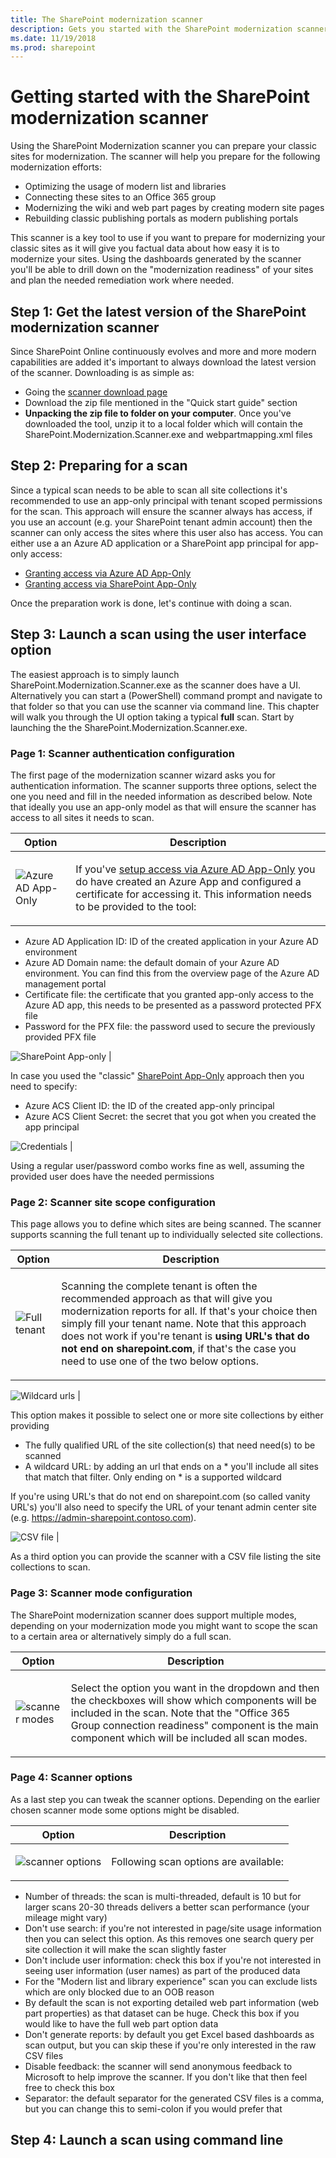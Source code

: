 ```yaml
---
title: The SharePoint modernization scanner
description: Gets you started with the SharePoint modernization scanner
ms.date: 11/19/2018
ms.prod: sharepoint
---
```


# Getting started with the SharePoint modernization scanner

Using the SharePoint Modernization scanner you can prepare your classic sites for modernization. The scanner will help you prepare for the following modernization efforts:

- Optimizing the usage of modern list and libraries
- Connecting these sites to an Office 365 group
- Modernizing the wiki and web part pages by creating modern site pages
- Rebuilding classic publishing portals as modern publishing portals

This scanner is a key tool to use if you want to prepare for modernizing your classic sites as it will give you factual data about how easy it is to modernize your sites. Using the dashboards generated by the scanner you'll be able to drill down on the "modernization readiness" of your sites and plan the needed remediation work where needed.

## Step 1: Get the latest version of the SharePoint modernization scanner

Since SharePoint Online continuously evolves and more and more modern capabilities are added it's important to always download the latest version of the scanner. Downloading is as simple as:

- Going the [scanner download page](https://aka.ms/sppnp-modernizationscanner)
- Download the zip file mentioned in the "Quick start guide" section
- **Unpacking the zip file to folder on your computer**. Once you've downloaded the tool, unzip it to a local folder which will contain the SharePoint.Modernization.Scanner.exe and webpartmapping.xml files

## Step 2: Preparing for a scan

Since a typical scan needs to be able to scan all site collections it's recommended to use an app-only principal with tenant scoped permissions for the scan. This approach will ensure the scanner always has access, if you use an account (e.g. your SharePoint tenant admin account) then the scanner can only access the sites where this user also has access. You can either use a an Azure AD application or a SharePoint app principal for app-only access:

- [Granting access via Azure AD App-Only](../solution-guidance/security-apponly-azuread.md)
- [Granting access via SharePoint App-Only](../solution-guidance/security-apponly-azureacs.md)

Once the preparation work is done, let's continue with doing a scan.

## Step 3: Launch a scan using the user interface option

The easiest approach is to simply launch SharePoint.Modernization.Scanner.exe as the scanner does have a UI. Alternatively you can start a (PowerShell) command prompt and navigate to that folder so that you can use the scanner via command line. This chapter will walk you through the UI option taking a typical **full** scan. Start by launching the the SharePoint.Modernization.Scanner.exe.

### Page 1: Scanner authentication configuration

The first page of the modernization scanner wizard asks you for authentication information. The scanner supports three options, select the one you need and fill in the needed information as described below. Note that ideally you use an app-only model as that will ensure the scanner has access to all sites it needs to scan.

Option | Description
-------|------------
![Azure AD App-Only](media/modernize/scanner_p1_1.png) | <p>If you've [setup access via Azure AD App-Only](../solution-guidance/security-apponly-azuread.md) you do have created an Azure App and configured a certificate for accessing it. This information needs to be provided to the tool:

- Azure AD Application ID: ID of the created application in your Azure AD environment
- Azure AD Domain name: the default domain of your Azure AD environment. You can find this from the overview page of the Azure AD management portal
- Certificate file: the certificate that you granted app-only access to the Azure AD app, this needs to be presented as a password protected PFX file
- Password for the PFX file: the password used to secure the previously provided PFX file
</p>

![SharePoint App-only](media/modernize/scanner_p1_2.png) | <p>In case you used the "classic" [SharePoint App-Only](../solution-guidance/security-apponly-azureacs.md) approach then you need to specify:

- Azure ACS Client ID: the ID of the created app-only principal
- Azure ACS Client Secret: the secret that you got when you created the app principal
</p>

![Credentials](media/modernize/scanner_p1_3.png) | <p>Using a regular user/password combo works fine as well, assuming the provided user does have the needed permissions </p>

### Page 2: Scanner site scope configuration

This page allows you to define which sites are being scanned. The scanner supports scanning the full tenant up to individually selected site collections.

Option | Description
-------|------------
![Full tenant](media/modernize/scanner_p2_1.png) | <p>Scanning the complete tenant is often the recommended approach as that will give you modernization reports for all. If that's your choice then simply fill your tenant name. Note that this approach does not work if you're tenant is **using URL's that do not end on sharepoint.com**, if that's the case you need to use one of the two below options.</p>

![Wildcard urls](media/modernize/scanner_p2_2.png) | <p>This option makes it possible to select one or more site collections by either providing

- The fully qualified URL of the site collection(s) that need need(s) to be scanned
- A wildcard URL: by adding an url that ends on a * you'll include all sites that match that filter. Only ending on * is a supported wildcard

If you're using URL's that do not end on sharepoint.com (so called vanity URL's) you'll also need to specify the URL of your tenant admin center site (e.g. https://admin-sharepoint.contoso.com).
</p>

![CSV file](media/modernize/scanner_p2_3.png) | <p>As a third option you can provide the scanner with a CSV file listing the site collections to scan. </p>

### Page 3: Scanner mode configuration

The SharePoint modernization scanner does support multiple modes, depending on your modernization mode you might want to scope the scan to a certain area or alternatively simply do a full scan.

Option | Description
-------|------------
![scanner modes](media/modernize/scanner_p3_1.png) | <p>Select the option you want in the dropdown and then the checkboxes will show which components will be included in the scan. Note that the "Office 365 Group connection readiness" component is the main component which will be included all scan modes.</p>

### Page 4: Scanner options

As a last step you can tweak the scanner options. Depending on the earlier chosen scanner mode some options might be disabled.

Option | Description
-------|------------
![scanner options](media/modernize/scanner_p4_1.png) | <p>Following scan options are available:

- Number of threads: the scan is multi-threaded, default is 10 but for larger scans 20-30 threads delivers a better scan performance (your mileage might vary)
- Don't use search: if you're not interested in page/site usage information then you can select this option. As this removes one search query per site collection it will make the scan slightly faster
- Don't include user information: check this box if you're not interested in seeing user information (user names) as part of the produced data
- For the "Modern list and library experience" scan you can exclude lists which are only blocked due to an OOB reason
- By default the scan is not exporting detailed web part information (web part properties) as that dataset can be huge. Check this box if you would like to have the full web part option data
- Don't generate reports: by default you get Excel based dashboards as scan output, but you can skip these if you're only interested in the raw CSV files
- Disable feedback: the scanner will send anonymous feedback to Microsoft to help improve the scanner. If you don't like that then feel free to check this box
- Separator: the default separator for the generated CSV files is a comma, but you can change this to semi-colon if you would prefer that

</p>

## Step 4: Launch a scan using command line
